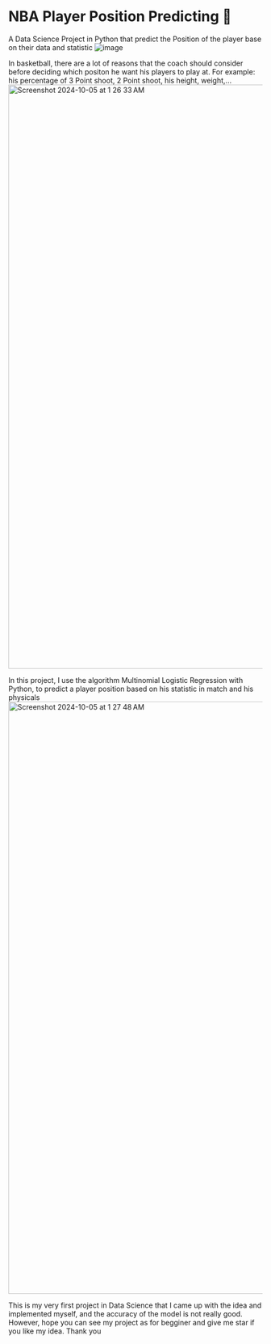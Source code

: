# NBA Player Position Predicting 🏀
A Data Science Project in Python that predict the Position of the player base on their data and statistic
![image](https://github.com/user-attachments/assets/1b139704-b694-418a-899a-96aeca8bf7c4)

In basketball, there are a lot of reasons that the coach should consider before deciding which positon he want his players to play at. For example: his percentage of 3 Point shoot, 2 Point shoot, his height, weight,...
<img width="1155" alt="Screenshot 2024-10-05 at 1 26 33 AM" src="https://github.com/user-attachments/assets/2242df84-81dc-4a9e-8bc3-55ea68cdc0a8">

In this project, I use the algorithm Multinomial Logistic Regression with Python, to predict a player position based on his statistic in match and his physicals
<img width="1171" alt="Screenshot 2024-10-05 at 1 27 48 AM" src="https://github.com/user-attachments/assets/7b3ed612-5bf4-47ae-aae4-8486907d2bdb">

This is my very first project in Data Science that I came up with the idea and implemented myself, and the accuracy of the model is not really good.
However, hope you can see my project as for begginer and give me star if you like my idea. Thank you
